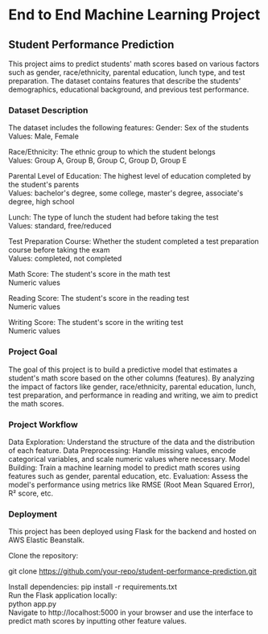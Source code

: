 # End to End Machine Learning Project

## Student Performance Prediction
This project aims to predict students' math scores based on various factors such as gender, race/ethnicity, parental education, lunch type, and test preparation. The dataset contains features that describe the students' demographics, educational background, and previous test performance.

### Dataset Description
The dataset includes the following features:
Gender: Sex of the students
Values: Male, Female

Race/Ethnicity: The ethnic group to which the student belongs <br>
Values: Group A, Group B, Group C, Group D, Group E

Parental Level of Education: The highest level of education completed by the student's parents <br>
Values: bachelor's degree, some college, master's degree, associate's degree, high school

Lunch: The type of lunch the student had before taking the test <br>
Values: standard, free/reduced

Test Preparation Course: Whether the student completed a test preparation course before taking the exam <br>
Values: completed, not completed

Math Score: The student's score in the math test <br>
Numeric values

Reading Score: The student's score in the reading test <br>
Numeric values

Writing Score: The student's score in the writing test <br>
Numeric values

### Project Goal
The goal of this project is to build a predictive model that estimates a student's math score based on the other columns (features). By analyzing the impact of factors like gender, race/ethnicity, parental education, lunch, test preparation, and performance in reading and writing, we aim to predict the math scores.

### Project Workflow
Data Exploration: Understand the structure of the data and the distribution of each feature.
Data Preprocessing: Handle missing values, encode categorical variables, and scale numeric values where necessary.
Model Building: Train a machine learning model to predict math scores using features such as gender, parental education, etc.
Evaluation: Assess the model's performance using metrics like RMSE (Root Mean Squared Error), R² score, etc.

### Deployment
This project has been deployed using Flask for the backend and hosted on AWS Elastic Beanstalk.

Clone the repository:

git clone https://github.com/your-repo/student-performance-prediction.git <br>

Install dependencies:
pip install -r requirements.txt <br>
Run the Flask application locally: <br>
python app.py <br>
Navigate to http://localhost:5000 in your browser and use the interface to predict math scores by inputting other feature values.
